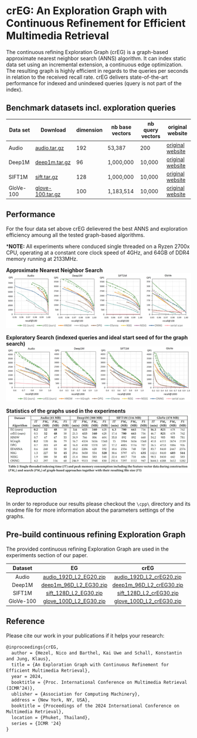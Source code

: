 # crEG: An Exploration Graph with Continuous Refinement for Efficient Multimedia Retrieval

The continuous refining Exploration Graph (crEG) is a graph-based approximate nearest neighbor search (ANNS) algorithm. It can index static data set using an incremental extension, a continuous edge optimization. The resulting graph is highly efficient in regards to the queries per seconds in relation to the received recall rate. crEG delivers state-of-the-art performance for indexed and unindexed queries (query is not part of the index). 

## Benchmark datasets incl. exploration queries

| Data set  | Download                 | dimension | nb base vectors | nb query vectors | original website                                               |
|-----------|--------------------------|-----------|-----------------|------------------|----------------------------------------------------------------|
| Audio    |[audio.tar.gz](https://static.visual-computing.com/paper/DEG/audio.tar.gz)| 192       | 53,387       | 200           | [original website](https://www.cs.princeton.edu/cass/)             |           |
| Deep1M    |[deep1m.tar.gz](https://static.visual-computing.com/paper/DEG/deep1m.tar.gz)| 96       | 1,000,000       | 10,000           | [original website](https://research.yandex.com/blog/benchmarks-for-billion-scale-similarity-search)             |
| SIFT1M    |[sift.tar.gz](https://static.visual-computing.com/paper/DEG/sift.tar.gz)| 128       | 1,000,000       | 10,000           | [original website](http://corpus-texmex.irisa.fr/)             |
| GloVe-100 | [glove-100.tar.gz](https://static.visual-computing.com/paper/DEG/glove-100.tar.gz) | 100       | 1,183,514       | 10,000           | [original website](https://nlp.stanford.edu/projects/glove/)   |

## Performance

For the four data set above crEG delievered the best ANNS and exploration efficiency amoung all the tested graph-based algorithms.

***NOTE:** All experiments where conduced single threaded on a Ryzen 2700x CPU, operating at a constant core clock speed of 4GHz, and 64GB of DDR4 memory running at 2133MHz.

**Approximate Nearest Neighbor Search**
![ANNS](figures/anns_qps_vs_recall.jpg)

**Exploratory Search (indexed queries and ideal start seed of for the graph search)**
![Exploration](figures/exploration_qps_vs_recall.jpg)

**Statistics of the graphs used in the experiments**
![Exploration](figures/indexing_stats.jpg)


## Reproduction

In order to reproduce our results please checkout the `\cpp\` directory and its readme file for more information about the parameters settings of the graphs.

## Pre-build continuous refining Exploration Graph 

The provided continuous refining Exploration Graph are used in the experiments section of our paper.

|  Dataset  |  EG  |  crEG  |
|:---------:|:----:|:------:|
| Audio     | [audio_192D_L2_EG20.zip](https://static.visual-computing.com/paper/DEG/audio_192D_L2_EG20.zip) | [audio_192D_L2_crEG20.zip](https://static.visual-computing.com/paper/DEG/audio_192D_L2_crEG20.zip) |
| Deep1M    | [deep1m_96D_L2_EG30.zip](https://static.visual-computing.com/paper/DEG/deep1m_96D_L2_EG30.zip) | [deep1m_96D_L2_crEG30.zip](https://static.visual-computing.com/paper/DEG/deep1m_96D_L2_crEG30.zip) |
| SIFT1M    | [sift_128D_L2_EG30.zip](https://static.visual-computing.com/paper/DEG/sift_128D_L2_EG30.zip) | [sift_128D_L2_crEG30.zip](https://static.visual-computing.com/paper/DEG/sift_128D_L2_crEG30.zip) |
| GloVe-100 | [glove_100D_L2_EG30.zip](https://static.visual-computing.com/paper/DEG/glove_100D_L2_EG30.zip) | [glove_100D_L2_crEG30.zip](https://static.visual-computing.com/paper/DEG/glove_100D_L2_crEG30.zip) |

## Reference

Please cite our work in your publications if it helps your research:

```
@inproceedings{crEG,
  author = {Hezel, Nico and Barthel, Kai Uwe and Schall, Konstantin and Jung, Klaus},
  title = {An Exploration Graph with Continuous Refinement for Efficient Multimedia Retrieval},
  year = 2024,
  booktitle = {Proc. International Conference on Multimedia Retrieval (ICMR’24)},
  ublisher = {Association for Computing Machinery},
  address = {New York, NY, USA},
  booktitle = {Proceedings of the 2024 International Conference on Multimedia Retrieval},
  location = {Phuket, Thailand},
  series = {ICMR '24}
}
```

